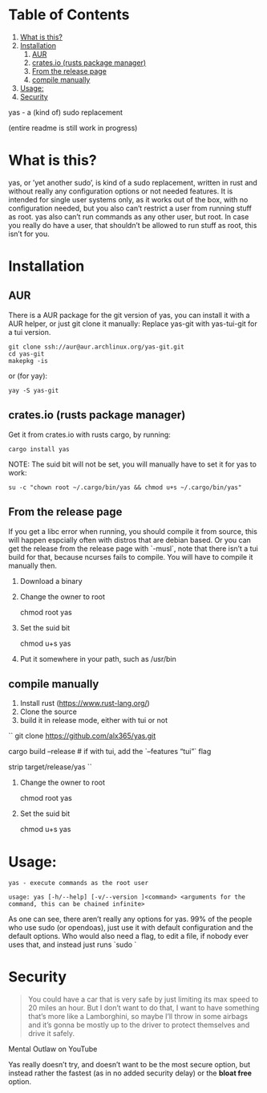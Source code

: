 
# Table of Contents

1.  [What is this?](#orgae61884)
2.  [Installation](#orgd2a0eed)
    1.  [AUR](#orgfd4fe7b)
    2.  [crates.io (rusts package manager)](#org820ab8f)
    3.  [From the release page](#org9e4eb59)
    4.  [compile manually](#org496c08f)
3.  [Usage:](#orgd496f98)
4.  [Security](#orgd4da4fe)

yas - a (kind of) sudo replacement

(entire readme is still work in progress)


<a id="orgae61884"></a>

# What is this?

yas, or &rsquo;yet another sudo&rsquo;, is kind of a sudo replacement, written in rust and without really any configuration options or not needed features.
It is intended for single user systems only, as it works out of the box, with no configuration needed, but you also can&rsquo;t restrict a user from running stuff as root.
yas also can&rsquo;t run commands as any other user, but root.
In case you really do have a user, that shouldn&rsquo;t be allowed to run stuff as root, this isn&rsquo;t for you.


<a id="orgd2a0eed"></a>

# Installation


<a id="orgfd4fe7b"></a>

## AUR

There is a AUR package for the git version of yas, you can install it with a AUR helper, or just git clone it manually:
Replace yas-git with yas-tui-git for a tui version.

    git clone ssh://aur@aur.archlinux.org/yas-git.git
    cd yas-git
    makepkg -is

or (for yay):

    yay -S yas-git


<a id="org820ab8f"></a>

## crates.io (rusts package manager)

Get it from crates.io with rusts cargo, by running:

    cargo install yas

NOTE: The suid bit will not be set, you will manually have to set it for yas to work:

    su -c "chown root ~/.cargo/bin/yas && chmod u+s ~/.cargo/bin/yas"


<a id="org9e4eb59"></a>

## From the release page

If you get a libc error when running, you should compile it from source, this will happen espcially often with distros that are debian based.
Or you can get the release from the release page with \`-musl\`, note that there isn&rsquo;t a tui build for that, because ncurses fails to compile. You will have to compile it manually then.

1.  Download a binary
2.  Change the owner to root

    chmod root yas

1.  Set the suid bit

    chmod u+s yas

1.  Put it somewhere in your path, such as /usr/bin


<a id="org496c08f"></a>

## compile manually

1.  Install rust (<https://www.rust-lang.org/>)
2.  Clone the source
3.  build it in release mode, either with tui or not

\`\`
git clone <https://github.com/alx365/yas.git>

cargo build &#x2013;release # if with tui, add the \`&#x2013;features &ldquo;tui&rdquo;\` flag

strip target/release/yas
\`\`

1.  Change the owner to root

    chmod root yas

1.  Set the suid bit

    chmod u+s yas


<a id="orgd496f98"></a>

# Usage:

    yas - execute commands as the root user
    
    usage: yas [-h/--help] [-v/--version ]<command> <arguments for the command, this can be chained infinite>

As one can see, there aren&rsquo;t really any options for yas.
99% of the people who use sudo (or opendoas), just use it with default configuration and the default options.
Who would also need a flag, to edit a file, if nobody ever uses that, and instead just runs \`sudo <editor> <file>\`


<a id="orgd4da4fe"></a>

# Security

> You could have a car that is very safe by just limiting its
> max speed to 20 miles an hour. But I don&rsquo;t want to do that, I want to have
> something that&rsquo;s more like a Lamborghini, so maybe I&rsquo;ll throw in some airbags and
> it&rsquo;s gonna be mostly up to the driver to protect themselves and drive it safely.

Mental Outlaw on YouTube

Yas really doesn&rsquo;t try, and doesn&rsquo;t want to be the most secure option, but instead rather the fastest (as in no added security delay) or the **bloat free** option.

